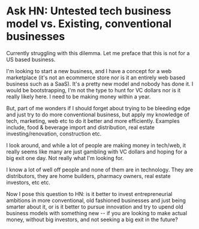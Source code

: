 # Ask HN: Untested tech business model vs. Existing, conventional businesses

Currently struggling with this dilemma. Let me preface that this is not for a US based business.<p>I&#x27;m looking to start a new business, and I have a concept for a web marketplace (it&#x27;s not an ecommerce store nor is it an entirely web based business such as a SaaS). It&#x27;s a pretty new model and nobody has done it. I would be bootstrapping, I&#x27;m not the type to hunt for VC dollars nor is it really likely here. I need to be making money within a year.<p>But, part of me wonders if I should forget about trying to be bleeding edge and just try to do more conventional business, but apply my knowledge of tech, marketing, web etc to do it better and more efficiently. Examples include, food &amp; beverage import and distribution, real estate investing&#x2F;renovation, construction etc.<p>I look around, and while a lot of people are making money in tech&#x2F;web, it really seems like many are just gambling with VC dollars and hoping for a big exit one day. Not really what I&#x27;m looking for.<p>I know a lot of well off people and none of them are in technology. They are distributors, they are home builders, pharmacy owners, real estate investors, etc etc.<p>Now I pose this question to HN: is it better to invest entrepreneurial ambitions in more conventional, old fashioned businesses and just being smarter about it, or is it better to pursue innovation and try to upend old business models with something new -- if you are looking to make actual money, without big investors, and not seeking a big exit in the future?
